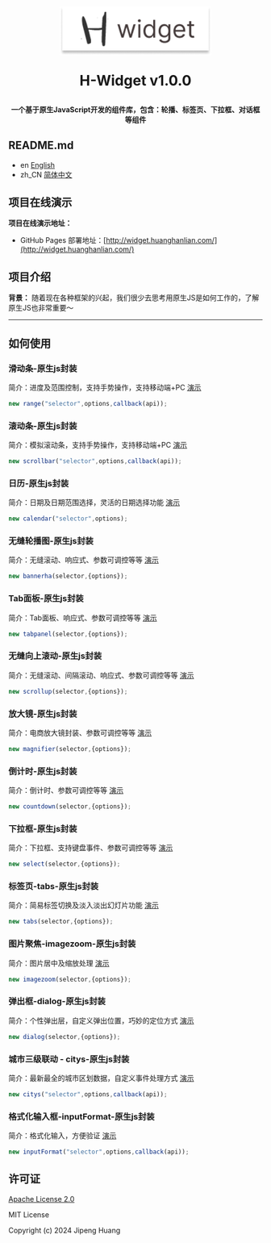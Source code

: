 <p align="center">
	<img alt="logo" src="./public/image/widget.png" width="300">
</p>
<h1 align="center" style="margin: 30px 0 30px; font-weight: bold;">H-Widget v1.0.0</h1>

<h4 align="center">一个基于原生JavaScript开发的组件库，包含：轮播、标签页、下拉框、对话框等组件</h4>

## README.md
- en [English](README.md)
- zh_CN [简体中文](README.zh_CN.md)

## 项目在线演示

**项目在线演示地址：**

- GitHub Pages 部署地址：[http://widget.huanghanlian.com/](http://widget.huanghanlian.com/)

## 项目介绍

**背景：**
随着现在各种框架的兴起，我们很少去思考用原生JS是如何工作的，了解原生JS也非常重要～

---

## 如何使用

### 滑动条-原生js封装
简介：进度及范围控制，支持手势操作，支持移动端+PC
[演示](http://widget.huanghanlian.com/range/)
```javascript
new range("selector",options,callback(api));
```

### 滚动条-原生js封装
简介：模拟滚动条，支持手势操作，支持移动端+PC
[演示](http://widget.huanghanlian.com/scrollbar/)
```javascript
new scrollbar("selector",options,callback(api));
```

### 日历-原生js封装
简介：日期及日期范围选择，灵活的日期选择功能
[演示](http://widget.huanghanlian.com/calendar/)
```javascript
new calendar("selector",options);
```

### 无缝轮播图-原生js封装
简介：无缝滚动、响应式、参数可调控等等
[演示](http://widget.huanghanlian.com/bannerha/)
```javascript
new bannerha(selector,{options});
```


### Tab面板-原生js封装
简介：Tab面板、响应式、参数可调控等等
[演示](http://widget.huanghanlian.com/tabpanel/)
```javascript
new tabpanel(selector,{options});
```


### 无缝向上滚动-原生js封装
简介：无缝滚动、间隔滚动、响应式、参数可调控等等
[演示](http://widget.huanghanlian.com/scrollup/)
```javascript
new scrollup(selector,{options});
```



### 放大镜-原生js封装
简介：电商放大镜封装、参数可调控等等
[演示](http://widget.huanghanlian.com/magnifier/)
```javascript
new magnifier(selector,{options});
```

### 倒计时-原生js封装
简介：倒计时、参数可调控等等
[演示](http://widget.huanghanlian.com/countdown/)
```javascript
new countdown(selector,{options});
```

### 下拉框-原生js封装
简介：下拉框、支持键盘事件、参数可调控等等
[演示](http://widget.huanghanlian.com/select/)
```javascript
new select(selector,{options});
```

### 标签页-tabs-原生js封装
简介：简易标签切换及淡入淡出幻灯片功能
[演示](http://widget.huanghanlian.com/tabs/)
```javascript
new tabs(selector,{options});
```

### 图片聚焦-imagezoom-原生js封装
简介：图片居中及缩放处理
[演示](http://widget.huanghanlian.com/imagezoom/)
```javascript
new imagezoom(selector,{options});
```

### 弹出框-dialog-原生js封装
简介：个性弹出层，自定义弹出位置，巧妙的定位方式
[演示](http://widget.huanghanlian.com/dialog/)
```javascript
new dialog(selector,{options});
```

### 城市三级联动 - citys-原生js封装
简介：最新最全的城市区划数据，自定义事件处理方式
[演示](http://widget.huanghanlian.com/citys/)
```javascript
new citys("selector",options,callback(api));
```

### 格式化输入框-inputFormat-原生js封装
简介：格式化输入，方便验证
[演示](http://widget.huanghanlian.com/inputFormat/)
```javascript
new inputFormat("selector",options,callback(api));
```

## 许可证

[Apache License 2.0](https://github.com/huanghanzhilian/widget/blob/master/LICENSE)

MIT License

Copyright (c) 2024 Jipeng Huang
